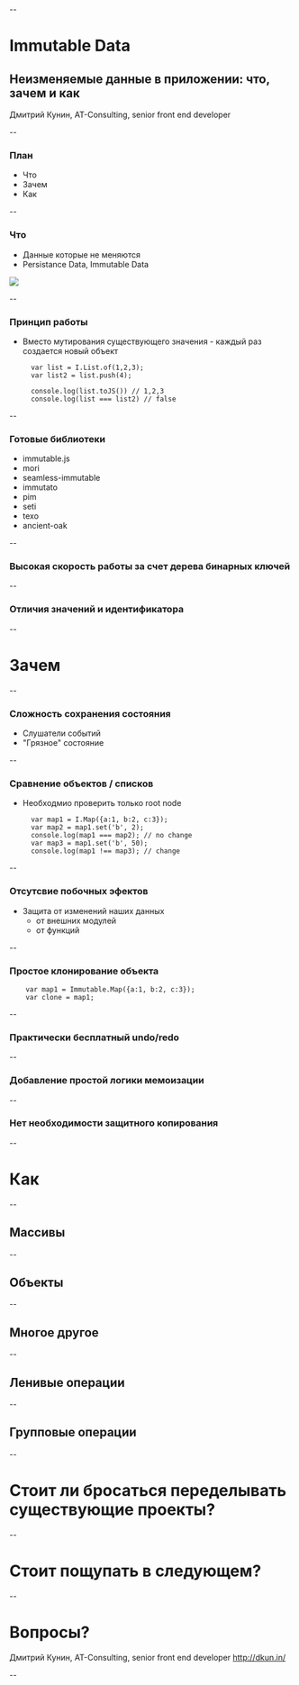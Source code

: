 --

# Immutable Data
## Неизменяемые данные в приложении: что, зачем и как
Дмитрий Кунин, AT-Consulting, senior front end developer

--

### План

* Что
* Зачем
* Как

--

### Что

* Данные которые не меняются
* Persistance Data, Immutable Data

![](http://www.diyphotography.net/files/images/6/ben-trails-05.jpg)

--

### Принцип работы

* Вместо мутирования существующего значения - каждый раз создается новый объект

        var list = I.List.of(1,2,3);
        var list2 = list.push(4);

        console.log(list.toJS()) // 1,2,3
        console.log(list === list2) // false

--

### Готовые библиотеки

* immutable.js
* mori
* seamless-immutable
* immutato
* pim
* seti
* texo
* ancient-oak

--

### Высокая скорость работы за счет дерева бинарных ключей



--
### Отличия значений и идентификатора





--

# Зачем

--

### Сложность сохранения состояния

* Слушатели событий
* "Грязное" состояние

--

### Сравнение объектов / списков

* Необходмио проверить только root node

        var map1 = I.Map({a:1, b:2, c:3});
        var map2 = map1.set('b', 2);
        console.log(map1 === map2); // no change
        var map3 = map1.set('b', 50);
        console.log(map1 !== map3); // change

--
### Отсутсвие побочных эфектов

* Защита от изменений наших данных
    - от внешних модулей
    - от функций

--

### Простое клонирование объекта

        var map1 = Immutable.Map({a:1, b:2, c:3});
        var clone = map1;

--

### Практически бесплатный undo/redo


--
### Добавление простой логики мемоизации


--
### Нет необходимости защитного копирования


--

# Как

--
## Массивы

--

## Объекты

--
## Многое другое

--

## Ленивые операции

--

## Групповые операции

--
# Стоит ли бросаться переделывать существующие проекты?

--
# Стоит пощупать в следующем? 

--
# Вопросы?
Дмитрий Кунин, AT-Consulting, senior front end developer
http://dkun.in/

--
